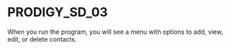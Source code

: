 # PRODIGY_SD_03
When you run the program, you will see a menu with options to add, view, edit, or delete contacts.
